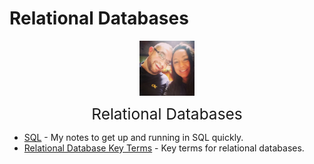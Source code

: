 # Relational Databases  

<img
    src="./images/BrentAndMandi.jpg"
    width="88"
    style="display: block; width: 88px; margin: auto; margin-bottom: 1em"
/><span style="display: block; text-align: center; font-size: 1.75em;"> Relational Databases </span>


- [SQL](/databases/relational_databases/sql) - My notes to get up and running in SQL quickly. 
- [Relational Database Key Terms](/databases/relational_databases/database_key_terms) - Key terms for relational databases. 